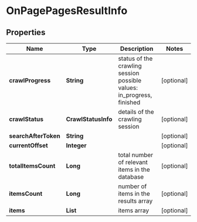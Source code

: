 # OnPagePagesResultInfo


## Properties

| Name | Type | Description | Notes |
|------------ | ------------- | ------------- | -------------|
**crawlProgress** | **String** | status of the crawling session<br>possible values: in_progress, finished |[optional]|
**crawlStatus** | **CrawlStatusInfo** | details of the crawling session |[optional]|
**searchAfterToken** | **String** |  |[optional]|
**currentOffset** | **Integer** |  |[optional]|
**totalItemsCount** | **Long** | total number of relevant items in the database |[optional]|
**itemsCount** | **Long** | number of items in the results array |[optional]|
**items** | **List<BaseOnPageResourceItem>** | items array |[optional]|